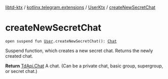 [libtd-ktx](../../index.md) / [kotlinx.telegram.extensions](../index.md) / [UserKtx](index.md) / [createNewSecretChat](./create-new-secret-chat.md)

# createNewSecretChat

`open suspend fun `[`User`](https://tdlibx.github.io/td/docs/org/drinkless/td/libcore/telegram/TdApi/User.html)`.createNewSecretChat(): `[`Chat`](https://tdlibx.github.io/td/docs/org/drinkless/td/libcore/telegram/TdApi/Chat.html)

Suspend function, which creates a new secret chat. Returns the newly created chat.

**Return**
[TdApi.Chat](https://tdlibx.github.io/td/docs/org/drinkless/td/libcore/telegram/TdApi/Chat.html) A chat. (Can be a private chat, basic group, supergroup, or secret chat.)

